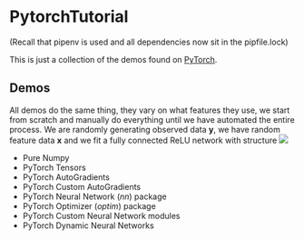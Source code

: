 # PytorchTutorial
(Recall that pipenv is used and all dependencies now sit in the pipfile.lock)

This is just a collection of the demos found on [PyTorch](https://pytorch.org/tutorials/beginner/pytorch_with_examples.html).

## Demos
All demos do the same thing, they vary on what features they use, we start from scratch and manually do everything until we have automated the entire
process. We are randomly generating observed data **y**, we have random feature data **x** and we fit a fully connected ReLU network with structure
<img src="https://quicklatex.com/cache3/fb/ql_987f9111c73be0fee34ce840723bd1fb_l3.png" /> 
- Pure Numpy 
- PyTorch Tensors
- PyTorch AutoGradients
- PyTorch Custom AutoGradients
- PyTorch Neural Network (*nn*) package
- PyTorch Optimizer (*optim*) package
- PyTorch Custom Neural Network modules
- PyTorch Dynamic Neural Networks